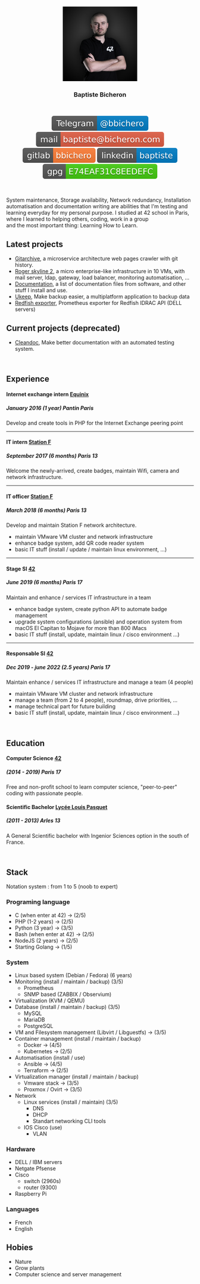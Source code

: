 <p align=center><img src="bibiche.jpg" class="img-circle" alt="baptiste" width="200" height="200"/></p>

<h3 align=center>Baptiste Bicheron</h3>

<br/>

<p align=center>
   <img src="Telegram-%2540bbichero-blue.svg" alt="Telegram"/>
   <a href="mailto:baptiste@bicheron.com"><img src="mail-baptiste%2540bicheron.com-red.svg" alt="Email"></a>
   <a href="https://gitlab.com/bbichero"><img src="gitlab-bbichero-orange.svg" alt="Gitlab"/></a>
   <a href="https://www.linkedin.com/in/baptiste-b-438a6b11b/"><img src="linkedin-baptiste-blue.svg" alt="Linkedin"/></a>
   <a href="https://raw.githubusercontent.com/bbichero/CV/master/publickey.baptiste@bicheron.com.asc"><img src="gpg-E74EAF31C8EEDEFC-brightgreen.svg" alt="GPG_key"></a>
</p>

<br/>

System maintenance, Storage availability, Network redundancy, Installation automatisation and
documentation writing are abilities that I'm testing and learning everyday for my personal purpose.
I studied at 42 school in Paris, where I learned to helping others, coding, work in a group   
and the most important thing: Learning How to Learn.
<br/>

Latest projects
---
- [Gitarchive](https://gitlab.com/gitarchive.com), a microservice architecture web pages crawler with git history.
- [Roger skyline 2](https://gitlab.com/roger-skyline/rs-2), a micro enterprise-like infrastructure in 10 VMs, with mail
server, ldap, gateway, load balancer,  monitoring automatisation, ...
- [Documentation](https://gitlab.com/bbichero/documentation), a list of documentation files from software, and other stuff I install and use.
- [Ukeep](https://gitlab.com/ukeep), Make backup easier, a multiplatform application to backup data
- [Redfish exporter](https://github.com/42School/redfish-exporter), Prometheus exporter for Redfish IDRAC API (DELL servers)

Current projects (deprecated)
---
- [Cleandoc](https://gitlab.com/bbichero/cleandoc.org), Make better documentation with an automated testing system. 

<br/>

## Experience

#### Internet exchange intern [Equinix](https://www.equinix.fr/locations/europe-colocation/france-colocation/paris-data-centers/)
##### January 2016 (1 year) Pantin Paris
Develop and create tools in PHP for the Internet Exchange peering point

---

#### IT intern [Station F](https://stationf.co/)
##### September 2017 (6 months) Paris 13
Welcome the newly-arrived, create badges, maintain Wifi, camera and network infrastructure.

---

#### IT officer [Station F](https://stationf.co/)
##### March 2018 (6 months) Paris 13
Develop and maintain Station F network architecture.   
- maintain VMware VM cluster and network infrastructure
- enhance badge system, add QR code reader system
- basic IT stuff (install / update / maintain linux environment, ...)

---

#### Stage SI [42](http://www.42.fr/)
##### June 2019 (6 months) Paris 17   
Maintain and enhance / services IT infrastructure in a team
- enhance badge system, create python API to automate badge management
- upgrade system configurations (ansible) and operation system from macOS El Capitan to Mojave for more than 800 iMacs
- basic IT stuff (install, update, maintain linux / cisco environment ...)

---

#### Responsable SI [42](http://www.42.fr/)
##### Dec 2019 - june 2022 (2.5 years) Paris 17
Maintain enhance / services IT infrastructure and manage a team (4 people)
- maintain VMware VM cluster and network infrastructure
- manage a team (from 2 to 4 people), roundmap, drive priorities, ...
- manage technical part for future building
- basic IT stuff (install, update, maintain linux / cisco environment ...)

<br/>

## Education

#### Computer Science [42](https://42.fr/)
##### (2014 - 2019) Paris 17
Free and non-profit school to learn computer science, "peer-to-peer" coding with passionate people.

#### Scientific Bachelor [Lycée Louis Pasquet](http://www.lyc-pasquet.ac-aix-marseille.fr/spip/)
##### (2011 - 2013) Arles 13
A General Scientific bachelor with Ingenior Sciences option in the south of France.

<br/>

## Stack
Notation system : from 1 to 5 (noob to expert)

### Programing language
- C (when enter at 42) -> (2/5)
- PHP (1-2 years) -> (2/5)
- Python (3 year) -> (3/5)
- Bash (when enter at 42) -> (2/5)
- NodeJS (2 years) -> (2/5)
- Starting Golang -> (1/5)

### System
- Linux based system (Debian / Fedora) (6 years)
- Monitoring (install / maintain / backup) (3/5)
   - Prometheus
   - SNMP based (ZABBIX / Observium)
- Virtualization (KVM / QEMU)
- Database (install / maintain / backup) (3/5)
   - MySQL
   - MariaDB
   - PostgreSQL
- VM and Filesystem management (Libvirt / Libguestfs) -> (3/5)
- Container management (install / maintain / backup)
   - Docker -> (4/5)
   - Kubernetes -> (2/5)
- Automatisation (install / use)
   - Ansible -> (4/5)
   - Terraform -> (2/5)
- Virtualization manager (install / maintain / backup)
   - Vmware stack -> (3/5)
   - Proxmox / Ovirt -> (3/5)
- Network
   - Linux services (install / maintain) (3/5)
      - DNS
      - DHCP
      - Standart networking CLI tools
   - IOS Cisco (use)
      - VLAN

### Hardware
- DELL / IBM servers
- Netgate Pfsense
- Cisco
   - switch (2960s)
   - router (9300)
- Raspberry Pi

### Languages
- French
- English

## Hobies
- Nature
- Grow plants
- Computer science and server management
